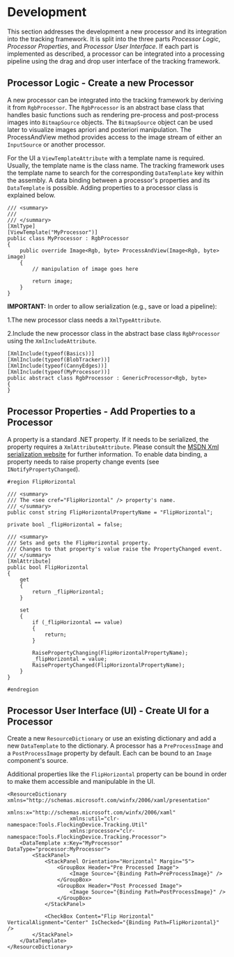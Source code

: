 # Development

This section addresses the development a new processor and its integration into the tracking framework. It is split into the three parts *Processor Logic*, *Processor Properties*, and *Processor User Interface*. If each part is implemented as described, a processor can be integrated into a processing pipeline using the drag and drop user interface of the tracking framework.

## Processor Logic - Create a new Processor

A new processor can be integrated into the tracking framework by deriving it from <code>RgbProcessor</code>. The <code>RgbProcessor</code> is an abstract base class that handles basic functions such as rendering pre-process and post-process images into <code>BitmapSource</code> objects. The <code>BitmapSource</code> object can be used later to visualize images apriori and posteriori manipulation. The ProcessAndView method provides access to the image stream of either an <code>InputSource</code> or another processor.

For the UI a <code>ViewTemplateAttribute</code> with a template name is required. Usually, the template name is the class name. The tracking framework uses the template name to search for the corresponding <code>DataTemplate</code> key within the assembly. A data binding between a processor's properties and its <code>DataTemplate</code> is possible. Adding properties to a processor class is explained below.

    /// <summary>
    /// 
    /// </summary>
    [XmlType]
    [ViewTemplate("MyProcessor")]
    public class MyProcessor : RgbProcessor
    {
		public override Image<Rgb, byte> ProcessAndView(Image<Rgb, byte> image)
        {
        	// manipulation of image goes here

        	return image;
        }
    }

__IMPORTANT:__ In order to allow serialization (e.g., save or load a pipeline):

1.The new processor class needs a <code>XmlTypeAttribute</code>.

2.Include the new processor class in the abstract base class <code>RgbProcessor</code> using the <code>XmlIncludeAttribute</code>.

    [XmlInclude(typeof(Basics))]
    [XmlInclude(typeof(BlobTracker))]
    [XmlInclude(typeof(CannyEdges))]
    [XmlInclude(typeof(MyProcessor))]
    public abstract class RgbProcessor : GenericProcessor<Rgb, byte>
    {
    }

## Processor Properties - Add Properties to a Processor

A property is a standard .NET property. If it needs to be serialized, the property requires a <code>XmlAttributeAttribute</code>. Please consult the [MSDN Xml serialization website](http://msdn.microsoft.com/en-us/library/System.Xml(v=vs.110).aspx) for further information. To enable data binding, a property needs to raise property change events (see <code>INotifyPropertyChanged</code>).

    #region FlipHorizontal

    /// <summary>
    /// The <see cref="FlipHorizontal" /> property's name.
    /// </summary>
    public const string FlipHorizontalPropertyName = "FlipHorizontal";

    private bool _flipHorizontal = false;

    /// <summary>
    /// Sets and gets the FlipHorizontal property.
    /// Changes to that property's value raise the PropertyChanged event. 
    /// </summary>
    [XmlAttribute]
    public bool FlipHorizontal
    {
        get
        {
            return _flipHorizontal;
        }

        set
        {
            if (_flipHorizontal == value)
            {
                return;
            }

            RaisePropertyChanging(FlipHorizontalPropertyName);
            _flipHorizontal = value;
            RaisePropertyChanged(FlipHorizontalPropertyName);
        }
    }

    #endregion

## Processor User Interface (UI) - Create UI for a Processor

Create a new <code>ResourceDictionary</code> or use an existing dictionary and add a new <code>DataTemplate</code> to the dictionary. A processor has a <code>PreProcessImage</code> and a <code>PostProcessImage</code> property by default. Each can be bound to an <code>Image</code> component's source.

Additional properties like the <code>FlipHorizontal</code> property can be bound in order to make them accessible and manipulable in the UI.

    <ResourceDictionary xmlns="http://schemas.microsoft.com/winfx/2006/xaml/presentation"
	                    xmlns:x="http://schemas.microsoft.com/winfx/2006/xaml"
	                    xmlns:util="clr-namespace:Tools.FlockingDevice.Tracking.Util"
	                    xmlns:processor="clr-namespace:Tools.FlockingDevice.Tracking.Processor">
	    <DataTemplate x:Key="MyProcessor" DataType="processor:MyProcessor">
	        <StackPanel>
	            <StackPanel Orientation="Horizontal" Margin="5">
	                <GroupBox Header="Pre Processed Image">
	                    <Image Source="{Binding Path=PreProcessImage}" />
	                </GroupBox>
	                <GroupBox Header="Post Processed Image">
	                    <Image Source="{Binding Path=PostProcessImage}" />
	                </GroupBox>
	            </StackPanel>

	            <CheckBox Content="Flip Horizontal" VerticalAlignment="Center" IsChecked="{Binding Path=FlipHorizontal}" />
	        </StackPanel>
	    </DataTemplate>
	</ResourceDictionary>